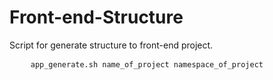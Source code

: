 <h1>Front-end-Structure</h1>
<p>Script for generate structure to front-end project.</p>
<p>
  <pre>
    <code>app_generate.sh name_of_project namespace_of_project</code>
  </pre>
</p>